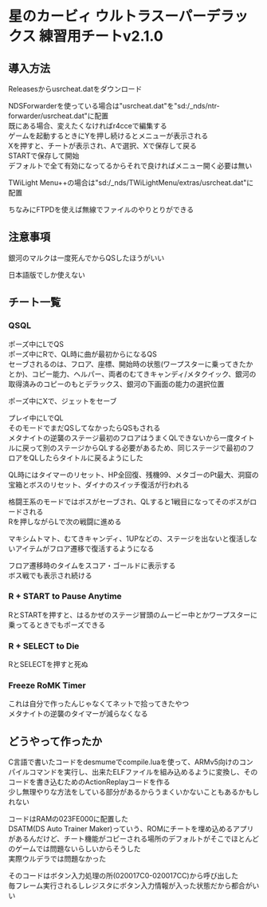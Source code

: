 # 星のカービィ ウルトラスーパーデラックス 練習用チートv2.1.0

## 導入方法

Releasesからusrcheat.datをダウンロード

NDSForwarderを使っている場合は"usrcheat.dat"を"sd:/_nds/ntr-forwarder/usrcheat.dat"に配置  
既にある場合、変えたくなければr4cceで編集する  
ゲームを起動するときにYを押し続けるとメニューが表示される  
Xを押すと、チートが表示され、Aで選択、Xで保存して戻る  
STARTで保存して開始  
デフォルトで全て有効になってるからそれで良ければメニュー開く必要は無い

TWiLight Menu++の場合は"sd:/_nds/TWiLightMenu/extras/usrcheat.dat"に配置

ちなみにFTPDを使えば無線でファイルのやりとりができる

## 注意事項

銀河のマルクは一度死んでからQSしたほうがいい

日本語版でしか使えない

## チート一覧

### QSQL

ポーズ中にLでQS  
ポーズ中にRで、QL時に曲が最初からになるQS  
セーブされるのは、フロア、座標、開始時の状態(ワープスターに乗ってきたかとか)、コピー能力、ヘルパー、両者のむてきキャンディ/メタクイック、銀河の取得済みのコピーのもとデラックス、銀河の下画面の能力の選択位置

ポーズ中にXで、ジェットをセーブ

プレイ中にLでQL  
そのモードでまだQSしてなかったらQSもされる  
メタナイトの逆襲のステージ最初のフロアはうまくQLできないから一度タイトルに戻って別のステージからQLする必要があるため、同じステージで最初のフロアをQLしたらタイトルに戻るようにした

QL時にはタイマーのリセット、HP全回復、残機99、メタゴーのPt最大、洞窟の宝箱とボスのリセット、ダイナのスイッチ復活が行われる

格闘王系のモードではボスがセーブされ、QLすると1戦目になってそのボスがロードされる  
Rを押しながらLで次の戦闘に進める

マキシムトマト、むてきキャンディ、1UPなどの、ステージを出ないと復活しないアイテムがフロア遷移で復活するようになる

フロア遷移時のタイムをスコア・ゴールドに表示する  
ボス戦でも表示され続ける

### R + START to Pause Anytime

RとSTARTを押すと、はるかぜのステージ冒頭のムービー中とかワープスターに乗ってるときでもポーズできる

### R + SELECT to Die

RとSELECTを押すと死ぬ

### Freeze RoMK Timer

これは自分で作ったんじゃなくてネットで拾ってきたやつ  
メタナイトの逆襲のタイマーが減らなくなる

## どうやって作ったか

C言語で書いたコードをdesmumeでcompile.luaを使って、ARMv5向けのコンパイルコマンドを実行し、出来たELFファイルを組み込めるように変換し、そのコードを書き込むためのActionReplayコードを作る  
少し無理やりな方法をしている部分があるからうまくいかないこともあるかもしれない

コードはRAMの023FE000に配置した  
DSATM(DS Auto Trainer Maker)っていう、ROMにチートを埋め込めるアプリがあるんだけど、チート機能がコピーされる場所のデフォルトがそこでほとんどのゲームでは問題ないらしいからそうした  
実際ウルデラでは問題なかった

そのコードはボタン入力処理の所(020017C0-020017CC)から呼び出した  
毎フレーム実行されるしレジスタにボタン入力情報が入った状態だから都合がいい
